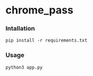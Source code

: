 # chrome_pass

### Intallation
```
pip install -r requirements.txt
```

### Usage 
```
python3 app.py
```
